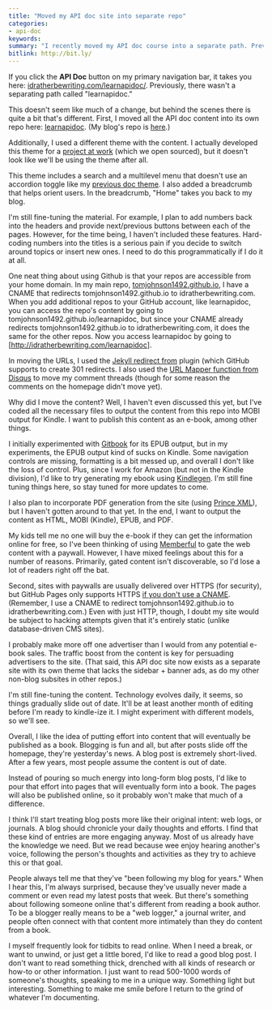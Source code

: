 ```yaml
---
title: "Moved my API doc site into separate repo"
categories:
- api-doc
keywords:
summary: "I recently moved my API doc course into a separate path. Previously, I had the material inside my main site in its own collection. But I wanted to completely separate out the site into its own repo, with its own theme and configuration file. This will allow me to more easily output the content to other formats, such as MOBI and PDF. I'm happy that I did this, as I think it allows users to focus more fully on the content."
bitlink: http://bit.ly/
---
```


If you click the **API Doc** button on my primary navigation bar, it takes you here: [idratherbewriting.com/learnapidoc/](http://idratherbewriting.com/learnapidoc/). Previously, there wasn't a separating path called "learnapidoc."

This doesn't seem like much of a change, but behind the scenes there is quite a bit that's different. First, I moved all the API doc content into its own repo here: [learnapidoc](https://github.com/tomjohnson1492/learnapidoc). (My blog's repo is [here](https://github.com/tomjohnson1492/tomjohnson1492.github.io).)

Additionally, I used a different theme with the content. I actually developed this theme for a [project at work](https://github.com/amzn/appstore-alexa-docs/) (which we open sourced), but it doesn't look like we'll be using the theme after all.

This theme includes a search and a multilevel menu that doesn't use an accordion toggle like my [previous doc theme](http://idratherbewriting.com/documentation-theme-jekyll/). I also added a breadcrumb that helps orient users. In the breadcrumb, "Home" takes you back to my blog.

I'm still fine-tuning the material. For example, I plan to add numbers back into the headers and provide next/previous buttons between each of the pages. However, for the time being, I haven't included these features. Hard-coding numbers into the titles is a serious pain if you decide to switch around topics or insert new ones. I need to do this programmatically if I do it at all.

One neat thing about using Github is that your repos are accessible from your home domain. In my main repo, [tomjohnson1492.github.io](https://github.com/tomjohnson1492/tomjohnson1492.github.io), I have a CNAME that redirects tomjohnson1492.github.io to idratherbewriting.com. When you add additional repos to your GitHub account, like learnapidoc, you can access the repo's content by going to tomjohnson1492.github.io/learnapidoc, but since your CNAME already redirects tomjohnson1492.github.io to idratherbewriting.com, it does the same for the other repos. Now you access learnapidoc by going to [http://idratherbewriting.com/learnapidoc].

In moving the URLs, I used the [Jekyll redirect from](https://github.com/jekyll/jekyll-redirect-from) plugin (which GitHub supports to create 301 redirects. I also used the [URL Mapper function from Disqus](https://help.disqus.com/customer/portal/articles/912757-url-mapper) to move my comment threads (though for some reason the comments on the homepage didn't move yet).

Why did I move the content? Well, I haven't even discussed this yet, but I've coded all the necessary files to output the content from this repo into MOBI output for Kindle. I want to publish this content as an e-book, among other things.

I initially experimented with [Gitbook](https://www.gitbook.com/@tomjohnson1492/dashboard) for its EPUB output, but in my experiments, the EPUB output kind of sucks on Kindle. Some navigation controls are missing, formatting is a bit messed up, and overall I don't like the loss of control. Plus, since I work for Amazon (but not in the Kindle division), I'd like to try generating my ebook using [Kindlegen](https://www.amazon.com/gp/feature.html?docId=1000765211). I'm still fine tuning things here, so stay tuned for more updates to come.

I also plan to incorporate PDF generation from the site (using [Prince XML](https://www.princexml.com/)), but I haven't gotten around to that yet. In the end, I want to output the content as HTML, MOBI (Kindle), EPUB, and PDF.

My kids tell me no one will buy the e-book if they can get the information online for free, so I've been thinking of using [Memberful](https://memberful.com/) to gate the web content with a paywall. However, I have mixed feelings about this for a number of reasons. Primarily, gated content isn't discoverable, so I'd lose a lot of readers right off the bat.

Second, sites with paywalls are usually delivered over HTTPS (for security), but GitHub Pages only supports HTTPS [if you don't use a CNAME](https://github.com/blog/2186-https-for-github-pages). (Remember, I use a CNAME to redirect tomjohnson1492.github.io to idratherbewriting.com.) Even with just HTTP, though, I doubt my site would be subject to hacking attempts given that it's entirely static (unlike database-driven CMS sites).

I probably make more off one advertiser than I would from any potential e-book sales. The traffic boost from the content is key for persuading advertisers to the site. (That said, this API doc site now exists as a separate site with its own theme that lacks the sidebar + banner ads, as do my other non-blog subsites in other repos.)

I'm still fine-tuning the content. Technology evolves daily, it seems, so things gradually slide out of date. It'll be at least another month of editing before I'm ready to kindle-ize it. I might experiment with different models, so we'll see.

Overall, I like the idea of putting effort into content that will eventually be published as a book. Blogging is fun and all, but after posts slide off the homepage, they're yesterday's news. A blog post is extremely short-lived. After a few years, most people assume the content is out of date.

Instead of pouring so much energy into long-form blog posts, I'd like to pour that effort into pages that will eventually form into a book. The pages will also be published online, so it probably won't make that much of a difference.

I think I'll start treating blog posts more like their original intent: web logs, or journals. A blog should chronicle your daily thoughts and efforts. I find that these kind of entries are more engaging anyway. Most of us already have the knowledge we need. But we read because wee enjoy hearing another's voice, following the person's thoughts and activities as they try to achieve this or that goal.

People always tell me that they've "been following my blog for years." When I hear this, I'm always surprised, because they've usually never made a comment or even read my latest posts that week. But there's something about following someone online that's different from reading a book author. To be a blogger really means to be a "web logger," a journal writer, and people often connect with that content more intimately than they do content from a book.

I myself frequently look for tidbits to read online. When I need a break, or want to unwind, or just get a little bored, I'd like to read a good blog post. I don't want to read something thick, drenched with all kinds of research or how-to or other information. I just want to read 500-1000 words of someone's thoughts, speaking to me in a unique way. Something light but interesting. Something to make me smile before I return to the grind of whatever I'm documenting.
